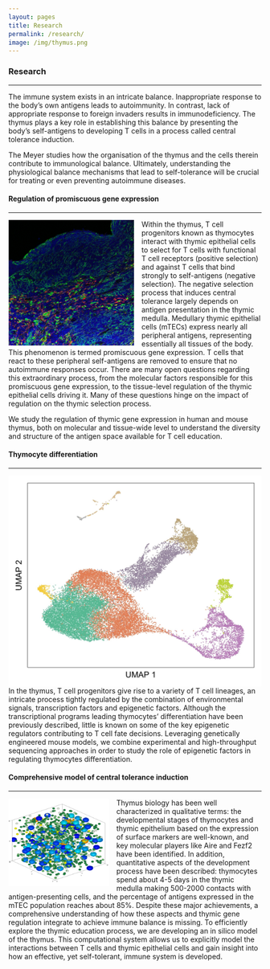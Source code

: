 ```yaml
---
layout: pages
title: Research
permalink: /research/
image: /img/thymus.png
---
```


### Research
<div class="row bottom-pad">
    <div class="col-lg-8">
        <hr>
        <p>
        The immune system exists in an intricate balance. Inappropriate response
        to the body’s own antigens leads to autoimmunity. In contrast, lack of
        appropriate response to foreign invaders results in immunodeficiency.
        The thymus plays a key role in establishing this balance by presenting
        the body’s self-antigens to developing T cells in a process called central tolerance induction.
        </p>
        <p>
        The Meyer studies how the organisation of the thymus and the cells therein
        contribute to immunological balance. Ultimately, understanding the physiological
        balance mechanisms that lead to self-tolerance will be crucial for treating
        or even preventing autoimmune diseases.
        </p>
        <p></p>
    </div>
</div>

#### Regulation of promiscuous gene expression
<div class="row">
    <div class="col-lg-8"><hr></div>
</div>

<div class="row bottom-pad">
    <div class="col-lg-2" >
        <img class="img-responsive" style="float: left;  padding-right:15px;
        width:250px;height:auto;"
        src="/img/thymus-histology.png">
    </div>
    <div class="col-lg-6">
        <p>
        Within the thymus, T cell progenitors known as thymocytes interact with
        thymic epithelial cells to select for T cells with functional T cell receptors
        (positive selection) and against T cells that bind strongly to self-antigens
        (negative selection). The negative selection process that
        induces central tolerance largely depends on antigen presentation in the thymic
        medulla. Medullary thymic epithelial cells (mTECs) express nearly all peripheral
        antigens, representing essentially all tissues of the body. This phenomenon
        is termed promiscuous gene expression. T cells that react to these peripheral
        self-antigens are removed to ensure that no autoimmune responses occur.
        There are many open questions regarding this extraordinary process, from the
        molecular factors responsible for this promiscuous gene expression, to the tissue-level
        regulation of the thymic epithelial cells driving it. Many of these questions
        hinge on the impact of regulation on the thymic selection process.
        </p>
        <p>We study the regulation of thymic gene expression in human and mouse
        thymus, both on molecular and tissue-wide level to understand the
        diversity and structure of the antigen space available for T cell
        education.
        </p>
    </div>
</div>

#### Thymocyte differentiation
<div class="row">
    <div class="col-lg-8"><hr></div>
</div>

<div class="row bottom-pad">
    <div class="col-lg-2">
        <img class="img-responsive" style="float: left; padding-right:15px;"
        src="/img/umap.jpg">
    </div>
    <div class="col-lg-6">
        <p>
        In the thymus, T cell progenitors give rise to a variety of T cell lineages,
        an intricate process tightly regulated by the combination of environmental
        signals, transcription factors and epigenetic factors. Although the
        transcriptional programs leading thymocytes’ differentiation have been previously described,
        little is known on some of the key epigenetic regulators contributing to T cell fate decisions.
        Leveraging genetically engineered mouse models, we combine experimental and
        high-throughput sequencing approaches in order to study the role of epigenetic factors
        in regulating thymocytes differentiation.
        </p>
    </div>
</div>

#### Comprehensive model of central tolerance induction
<div class="row">
    <div class="col-lg-8"><hr></div>
</div>

<div class="row bottom-pad">
    <div class="col-lg-2">
        <img class="img-responsive" style="float: left; padding-right:15px;
        width:200px;height:auto;"
        src="/img/thymus-model.png">
    </div>
    <div class="col-lg-6">
        <p>
        Thymus biology has been well characterized in qualitative terms:
        the developmental stages of thymocytes and thymic epithelium based on the
        expression of surface markers are well-known, and key molecular players like
        Aire and Fezf2 have been identified. In addition, quantitative aspects of the
        development process have been described: thymocytes spend about 4-5 days in the
        thymic medulla making 500-2000 contacts with antigen-presenting cells, and the
        percentage of antigens expressed in the mTEC population reaches about 85%.
        Despite these major achievements, a comprehensive understanding of how these
        aspects and thymic gene regulation integrate to achieve immune balance is missing.
        To efficiently explore the thymic education process, we are developing an
        in silico model of the thymus. This computational system allows us to
        explicitly model the interactions between T cells and thymic epithelial cells
        and gain insight into how an effective, yet self-tolerant, immune system is developed.
        </p>
    </div>
</div>
